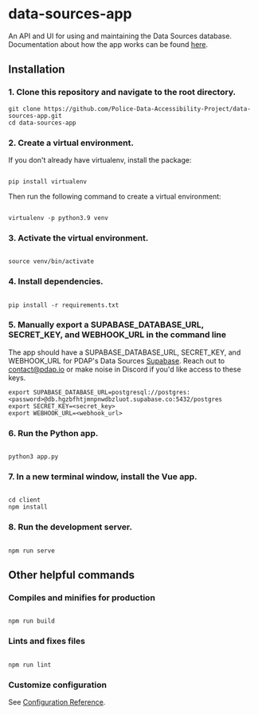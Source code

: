 # data-sources-app

An API and UI for using and maintaining the Data Sources database. Documentation about how the app works can be found [here](https://docs.pdap.io/api/introduction).

## Installation

### 1. Clone this repository and navigate to the root directory.

```
git clone https://github.com/Police-Data-Accessibility-Project/data-sources-app.git
cd data-sources-app
```

### 2. Create a virtual environment.

If you don't already have virtualenv, install the package:

```

pip install virtualenv

```

Then run the following command to create a virtual environment:

```

virtualenv -p python3.9 venv

```

### 3. Activate the virtual environment.

```

source venv/bin/activate

```

### 4. Install dependencies.

```

pip install -r requirements.txt

```

### 5. Manually export a SUPABASE_DATABASE_URL, SECRET_KEY, and WEBHOOK_URL in the command line

The app should have a SUPABASE_DATABASE_URL, SECRET_KEY, and WEBHOOK_URL for PDAP's Data Sources [Supabase](https://supabase.com/). Reach out to contact@pdap.io or make noise in Discord if you'd like access to these keys.

```
export SUPABASE_DATABASE_URL=postgresql://postgres:<password>@db.hgzbfhtjmnpnwdbzluot.supabase.co:5432/postgres
export SECRET_KEY=<secret_key>
export WEBHOOK_URL=<webhook_url>

```

### 6. Run the Python app.

```

python3 app.py

```

### 7. In a new terminal window, install the Vue app.

```

cd client
npm install

```

### 8. Run the development server.

```

npm run serve

```

## Other helpful commands

### Compiles and minifies for production

```

npm run build

```

### Lints and fixes files

```

npm run lint

```

### Customize configuration

See [Configuration Reference](https://cli.vuejs.org/config/).

```

```
